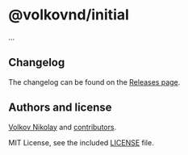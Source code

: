 # @volkovnd/initial

...

## Changelog

The changelog can be found on the [Releases page](/releases).

## Authors and license

[Volkov Nikolay](https://github.com/volkovnd/) and [contributors](/graphs/contributors).

MIT License, see the included [LICENSE](LICENSE) file.
